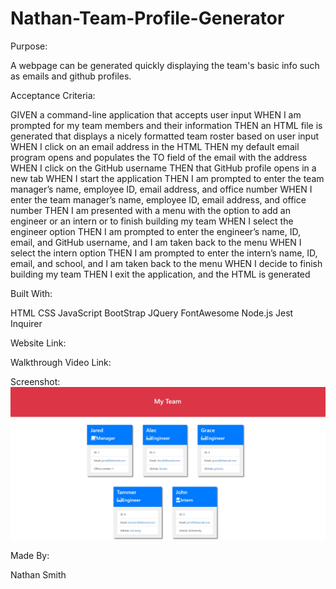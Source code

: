 # Nathan-Team-Profile-Generator

Purpose:

A webpage can be generated quickly displaying the team's basic info such as emails and github profiles.

Acceptance Criteria:

GIVEN a command-line application that accepts user input
WHEN I am prompted for my team members and their information
THEN an HTML file is generated that displays a nicely formatted team roster based on user input
WHEN I click on an email address in the HTML
THEN my default email program opens and populates the TO field of the email with the address
WHEN I click on the GitHub username
THEN that GitHub profile opens in a new tab
WHEN I start the application
THEN I am prompted to enter the team manager’s name, employee ID, email address, and office number
WHEN I enter the team manager’s name, employee ID, email address, and office number
THEN I am presented with a menu with the option to add an engineer or an intern or to finish building my team
WHEN I select the engineer option
THEN I am prompted to enter the engineer’s name, ID, email, and GitHub username, and I am taken back to the menu
WHEN I select the intern option
THEN I am prompted to enter the intern’s name, ID, email, and school, and I am taken back to the menu
WHEN I decide to finish building my team
THEN I exit the application, and the HTML is generated

Built With:

HTML
CSS
JavaScript
BootStrap
JQuery
FontAwesome
Node.js
Jest
Inquirer

Website Link:


Walkthrough Video Link:


Screenshot:
![Nathan-Team-Profile-Generator](./Images/Mod%2010%20Project%20Screen%20Shot.jpeg)

Made By:

Nathan Smith
